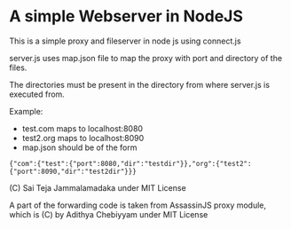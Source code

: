 # A simple Webserver in NodeJS

This is a simple proxy and fileserver in node js using connect.js

server.js uses map.json file to map the proxy with port and directory of the files.

The directories must be present in the directory from where server.js is executed from.

Example:
* test.com maps to localhost:8080
* test2.org maps to localhost:8090
* map.json should be of the form
```
{"com":{"test":{"port":8080,"dir":"testdir"}},"org":{"test2":{"port":8090,"dir":"test2dir"}}}
```

(C) Sai Teja Jammalamadaka under MIT License

A part of the forwarding code is taken from AssassinJS proxy module, which is (C) by Adithya Chebiyyam under MIT License 
